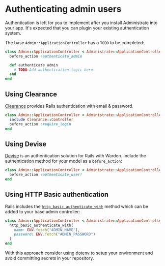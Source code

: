 # Authenticating admin users

Authentication is left for you to implement after you install Administrate into
your app. It's expected that you can plugin your existing authentication
system.

The base `Admin::ApplicationController` has a `TODO` to be completed:

```ruby
class Admin::ApplicationController < Administrate::ApplicationController
  before_action :authenticate_admin

  def authenticate_admin
    # TODO Add authentication logic here.
  end
end
```

## Using Clearance

[Clearance][clearance] provides Rails authentication with email & password.

```ruby
class Admin::ApplicationController < Administrate::ApplicationController
  include Clearance::Controller
  before_action :require_login
end
```

## Using Devise

[Devise][devise] is an authentication solution for Rails with Warden. Include
the authentication method for your model as a `before_action`:

```ruby
class Admin::ApplicationController < Administrate::ApplicationController
  before_action :authenticate_user!
end
```

## Using HTTP Basic authentication

Rails includes the [`http_basic_authenticate_with`][rails-http-basic-auth]
method which can be added to your base admin controller:

```ruby
class Admin::ApplicationController < Administrate::ApplicationController
  http_basic_authenticate_with(
    name: ENV.fetch("ADMIN_NAME"),
    password: ENV.fetch("ADMIN_PASSWORD")
  )
end
```

With this approach consider using [dotenv][dotenv] to setup your environment and
avoid committing secrets in your repository.

[clearance]: https://github.com/thoughtbot/clearance
[devise]: https://github.com/plataformatec/devise
[rails-http-basic-auth]: http://api.rubyonrails.org/classes/ActionController/HttpAuthentication/Basic.html
[dotenv]: https://github.com/bkeepers/dotenv
